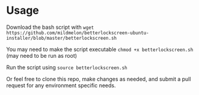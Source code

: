 # Usage
Download the bash script with `wget https://github.com/mildmelon/betterlockscreen-ubuntu-installer/blob/master/betterlockscreen.sh`

You may need to make the script executable `chmod +x betterlockscreen.sh` (may need to be run as root)

Run the script using `source betterlockscreen.sh`

Or feel free to clone this repo, make changes as needed, and submit a pull request for any environment specific needs.
